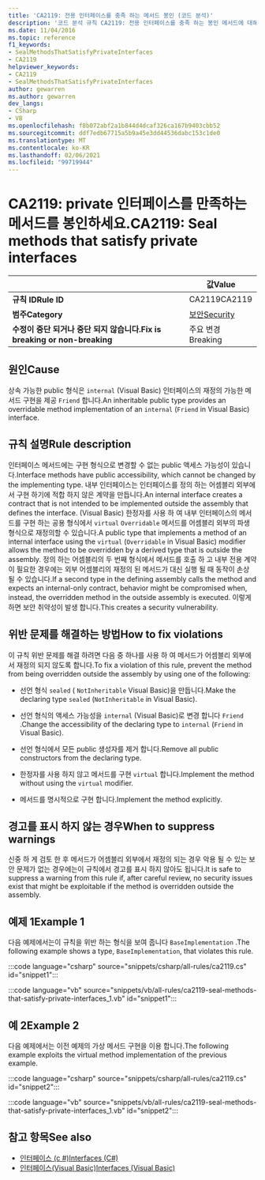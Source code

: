 ```yaml
---
title: 'CA2119: 전용 인터페이스를 충족 하는 메서드 봉인 (코드 분석)'
description: '코드 분석 규칙 CA2119: 전용 인터페이스를 충족 하는 봉인 메서드에 대해 알아봅니다.'
ms.date: 11/04/2016
ms.topic: reference
f1_keywords:
- SealMethodsThatSatisfyPrivateInterfaces
- CA2119
helpviewer_keywords:
- CA2119
- SealMethodsThatSatisfyPrivateInterfaces
author: gewarren
ms.author: gewarren
dev_langs:
- CSharp
- VB
ms.openlocfilehash: f8b072abf2a1b844d4dcaf326ca167b9403cbb52
ms.sourcegitcommit: ddf7edb67715a5b9a45e3dd44536dabc153c1de0
ms.translationtype: MT
ms.contentlocale: ko-KR
ms.lasthandoff: 02/06/2021
ms.locfileid: "99719944"
---
```

# <a name="ca2119-seal-methods-that-satisfy-private-interfaces"></a><span data-ttu-id="35c54-103">CA2119: private 인터페이스를 만족하는 메서드를 봉인하세요.</span><span class="sxs-lookup"><span data-stu-id="35c54-103">CA2119: Seal methods that satisfy private interfaces</span></span>

| | <span data-ttu-id="35c54-104">값</span><span class="sxs-lookup"><span data-stu-id="35c54-104">Value</span></span> |
|-|-|
| <span data-ttu-id="35c54-105">**규칙 ID**</span><span class="sxs-lookup"><span data-stu-id="35c54-105">**Rule ID**</span></span> |<span data-ttu-id="35c54-106">CA2119</span><span class="sxs-lookup"><span data-stu-id="35c54-106">CA2119</span></span>|
| <span data-ttu-id="35c54-107">**범주**</span><span class="sxs-lookup"><span data-stu-id="35c54-107">**Category**</span></span> |[<span data-ttu-id="35c54-108">보안</span><span class="sxs-lookup"><span data-stu-id="35c54-108">Security</span></span>](security-warnings.md)|
| <span data-ttu-id="35c54-109">**수정이 중단 되거나 중단 되지 않습니다.**</span><span class="sxs-lookup"><span data-stu-id="35c54-109">**Fix is breaking or non-breaking**</span></span> |<span data-ttu-id="35c54-110">주요 변경</span><span class="sxs-lookup"><span data-stu-id="35c54-110">Breaking</span></span>|

## <a name="cause"></a><span data-ttu-id="35c54-111">원인</span><span class="sxs-lookup"><span data-stu-id="35c54-111">Cause</span></span>

<span data-ttu-id="35c54-112">상속 가능한 public 형식은 `internal` (Visual Basic) 인터페이스의 재정의 가능한 메서드 구현을 제공 `Friend` 합니다.</span><span class="sxs-lookup"><span data-stu-id="35c54-112">An inheritable public type provides an overridable method implementation of an `internal` (`Friend` in Visual Basic) interface.</span></span>

## <a name="rule-description"></a><span data-ttu-id="35c54-113">규칙 설명</span><span class="sxs-lookup"><span data-stu-id="35c54-113">Rule description</span></span>

<span data-ttu-id="35c54-114">인터페이스 메서드에는 구현 형식으로 변경할 수 없는 public 액세스 가능성이 있습니다.</span><span class="sxs-lookup"><span data-stu-id="35c54-114">Interface methods have public accessibility, which cannot be changed by the implementing type.</span></span> <span data-ttu-id="35c54-115">내부 인터페이스는 인터페이스를 정의 하는 어셈블리 외부에서 구현 하기에 적합 하지 않은 계약을 만듭니다.</span><span class="sxs-lookup"><span data-stu-id="35c54-115">An internal interface creates a contract that is not intended to be implemented outside the assembly that defines the interface.</span></span> <span data-ttu-id="35c54-116">(Visual Basic) 한정자를 사용 하 여 내부 인터페이스의 메서드를 구현 하는 공용 형식에서 `virtual` `Overridable` 메서드를 어셈블리 외부의 파생 형식으로 재정의할 수 있습니다.</span><span class="sxs-lookup"><span data-stu-id="35c54-116">A public type that implements a method of an internal interface using the `virtual` (`Overridable` in Visual Basic) modifier allows the method to be overridden by a derived type that is outside the assembly.</span></span> <span data-ttu-id="35c54-117">정의 하는 어셈블리의 두 번째 형식에서 메서드를 호출 하 고 내부 전용 계약이 필요한 경우에는 외부 어셈블리의 재정의 된 메서드가 대신 실행 될 때 동작이 손상 될 수 있습니다.</span><span class="sxs-lookup"><span data-stu-id="35c54-117">If a second type in the defining assembly calls the method and expects an internal-only contract, behavior might be compromised when, instead, the overridden method in the outside assembly is executed.</span></span> <span data-ttu-id="35c54-118">이렇게 하면 보안 취약성이 발생 합니다.</span><span class="sxs-lookup"><span data-stu-id="35c54-118">This creates a security vulnerability.</span></span>

## <a name="how-to-fix-violations"></a><span data-ttu-id="35c54-119">위반 문제를 해결하는 방법</span><span class="sxs-lookup"><span data-stu-id="35c54-119">How to fix violations</span></span>

<span data-ttu-id="35c54-120">이 규칙 위반 문제를 해결 하려면 다음 중 하나를 사용 하 여 메서드가 어셈블리 외부에서 재정의 되지 않도록 합니다.</span><span class="sxs-lookup"><span data-stu-id="35c54-120">To fix a violation of this rule, prevent the method from being overridden outside the assembly by using one of the following:</span></span>

- <span data-ttu-id="35c54-121">선언 형식 `sealed` ( `NotInheritable` Visual Basic)을 만듭니다.</span><span class="sxs-lookup"><span data-stu-id="35c54-121">Make the declaring type `sealed` (`NotInheritable` in Visual Basic).</span></span>

- <span data-ttu-id="35c54-122">선언 형식의 액세스 가능성을 `internal` (Visual Basic)로 변경 합니다 `Friend` .</span><span class="sxs-lookup"><span data-stu-id="35c54-122">Change the accessibility of the declaring type to `internal` (`Friend` in Visual Basic).</span></span>

- <span data-ttu-id="35c54-123">선언 형식에서 모든 public 생성자를 제거 합니다.</span><span class="sxs-lookup"><span data-stu-id="35c54-123">Remove all public constructors from the declaring type.</span></span>

- <span data-ttu-id="35c54-124">한정자를 사용 하지 않고 메서드를 구현 `virtual` 합니다.</span><span class="sxs-lookup"><span data-stu-id="35c54-124">Implement the method without using the `virtual` modifier.</span></span>

- <span data-ttu-id="35c54-125">메서드를 명시적으로 구현 합니다.</span><span class="sxs-lookup"><span data-stu-id="35c54-125">Implement the method explicitly.</span></span>

## <a name="when-to-suppress-warnings"></a><span data-ttu-id="35c54-126">경고를 표시 하지 않는 경우</span><span class="sxs-lookup"><span data-stu-id="35c54-126">When to suppress warnings</span></span>

<span data-ttu-id="35c54-127">신중 하 게 검토 한 후 메서드가 어셈블리 외부에서 재정의 되는 경우 악용 될 수 있는 보안 문제가 없는 경우에는이 규칙에서 경고를 표시 하지 않아도 됩니다.</span><span class="sxs-lookup"><span data-stu-id="35c54-127">It is safe to suppress a warning from this rule if, after careful review, no security issues exist that might be exploitable if the method is overridden outside the assembly.</span></span>

## <a name="example-1"></a><span data-ttu-id="35c54-128">예제 1</span><span class="sxs-lookup"><span data-stu-id="35c54-128">Example 1</span></span>

<span data-ttu-id="35c54-129">다음 예제에서는이 규칙을 위반 하는 형식을 보여 줍니다 `BaseImplementation` .</span><span class="sxs-lookup"><span data-stu-id="35c54-129">The following example shows a type, `BaseImplementation`, that violates this rule.</span></span>

:::code language="csharp" source="snippets/csharp/all-rules/ca2119.cs" id="snippet1":::

:::code language="vb" source="snippets/vb/all-rules/ca2119-seal-methods-that-satisfy-private-interfaces_1.vb" id="snippet1":::

## <a name="example-2"></a><span data-ttu-id="35c54-130">예 2</span><span class="sxs-lookup"><span data-stu-id="35c54-130">Example 2</span></span>

<span data-ttu-id="35c54-131">다음 예제에서는 이전 예제의 가상 메서드 구현을 이용 합니다.</span><span class="sxs-lookup"><span data-stu-id="35c54-131">The following example exploits the virtual method implementation of the previous example.</span></span>

:::code language="csharp" source="snippets/csharp/all-rules/ca2119.cs" id="snippet2":::

:::code language="vb" source="snippets/vb/all-rules/ca2119-seal-methods-that-satisfy-private-interfaces_1.vb" id="snippet2":::

## <a name="see-also"></a><span data-ttu-id="35c54-132">참고 항목</span><span class="sxs-lookup"><span data-stu-id="35c54-132">See also</span></span>

- [<span data-ttu-id="35c54-133">인터페이스 (c #)</span><span class="sxs-lookup"><span data-stu-id="35c54-133">Interfaces (C#)</span></span>](../../../csharp/programming-guide/interfaces/index.md)
- [<span data-ttu-id="35c54-134">인터페이스(Visual Basic)</span><span class="sxs-lookup"><span data-stu-id="35c54-134">Interfaces (Visual Basic)</span></span>](../../../visual-basic/programming-guide/language-features/interfaces/index.md)
